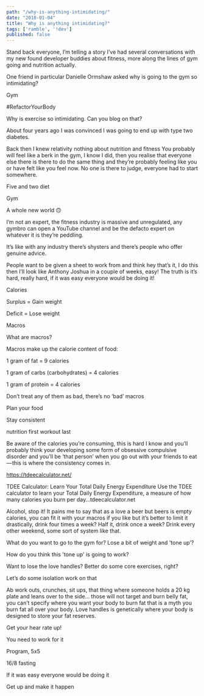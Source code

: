 ```yaml
---
path: "/why-is-anything-intimidating/"
date: "2018-01-04"
title: "Why is anything intimidating?"
tags: ['ramble', '!dev']
published: false
---
```


Stand back everyone, I’m telling a story I’ve had several conversations with my
new found developer buddies about fitness, more along the lines of gym going and
nutrition actually.

One friend in particular Danielle Ormshaw asked why is going to the gym so
intimidating?

Gym

#RefactorYourBody

Why is exercise so intimidating. Can you blog on that?

About four years ago I was convinced I was going to end up with type two
diabetes.

Back then I knew relativity nothing about nutrition and fitness You probably
will feel like a berk in the gym, I know I did, then you realise that everyone
else there is there to do the same thing and they’re probably feeling like you
or have felt like you feel now. No one is there to judge, everyone had to start
somewhere.

Five and two diet

Gym

A whole new world 🙃

I’m not an expert, the fitness industry is massive and unregulated, any gymbro
can open a YouTube channel and be the defacto expert on whatever it is they’re
peddling.

It’s like with any industry there’s shysters and there’s people who offer
genuine advice.

People want to be given a sheet to work from and think hey that’s it, I do this
then I’ll look like Anthony Joshua in a couple of weeks, easy! The truth is it’s
hard, really hard, if it was easy everyone would be doing it!

Calories

Surplus = Gain weight

Deficit = Lose weight

Macros

What are macros?

Macros make up the calorie content of food:

1 gram of fat = 9 calories

1 gram of carbs (carbohydrates) = 4 calories

1 gram of protein = 4 calories

Don’t treat any of them as bad, there’s no ‘bad’ macros

Plan your food

Stay consistent

nutrition first workout last

Be aware of the calories you’re consuming, this is hard I know and you’ll
probably think your developing some form of obsessive compulsive disorder and
you’ll be ‘that person’ when you go out with your friends to eat — this is where
the consistency comes in.

https://tdeecalculator.net/

TDEE Calculator: Learn Your Total Daily Energy Expenditure Use the TDEE
calculator to learn your Total Daily Energy Expenditure, a measure of how many
calories you burn per day…tdeecalculator.net

Alcohol, stop it! It pains me to say that as a love a beer but beers is empty
calories, you can fit it with your macros if you like but it’s better to limit
it drastically, drink four times a week? Half it, drink once a week? Drink every
other weekend, some sort of system like that.

What do you want to go to the gym for? Lose a bit of weight and 'tone up’?

How do you think this 'tone up' is going to work?

Want to lose the love handles? Better do some core exercises, right?

Let’s do some isolation work on that

Ab work outs, crunches, sit ups, that thing where someone holds a 20 kg plate
and leans over to the side… those will not target and burn belly fat, you can’t
specify where you want your body to burn fat that is a myth you burn fat all
over your body. Love handles is genetically where your body is designed to store
your fat reserves.

Get your hear rate up!

You need to work for it

Program, 5x5

16/8 fasting

If it was easy everyone would be doing it

Get up and make it happen
